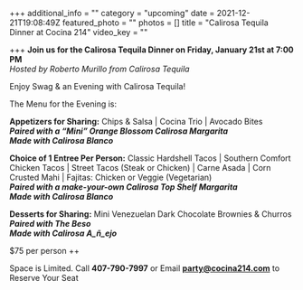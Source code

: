 +++
additional_info = ""
category = "upcoming"
date = 2021-12-21T19:08:49Z
featured_photo = ""
photos = []
title = "Calirosa Tequila Dinner at Cocina 214"
video_key = ""

+++
**Join us for the Calirosa Tequila Dinner on Friday, January 21st at 7:00 PM**  
_Hosted by Roberto Murillo from Calirosa Tequila_

Enjoy Swag & an Evening with Calirosa Tequila!

The Menu for the Evening is:

**Appetizers for Sharing:** Chips & Salsa | Cocina Trio | Avocado Bites   
 **_Paired with a “Mini” Orange Blossom Calirosa Margarita  
 Made with Calirosa Blanco_**

  
**Choice of 1 Entree Per Person:** Classic Hardshell Tacos | Southern Comfort Chicken Tacos | Street Tacos (Steak or Chicken) | Carne Asada | Corn Crusted Mahi | Fajitas: Chicken or Veggie (Vegetarian)  
 **_Paired with a make-your-own Calirosa Top Shelf Margarita  
 Made with Calirosa Blanco_**

**Desserts for Sharing:** Mini Venezuelan Dark Chocolate Brownies & Churros  
 **_Paired with The Beso  
 Made with Calirosa A_ñ_ejo_**

  
$75 per person ++

Space is Limited. Call **407-790-7997** or Email **party@cocina214.com** to Reserve Your Seat